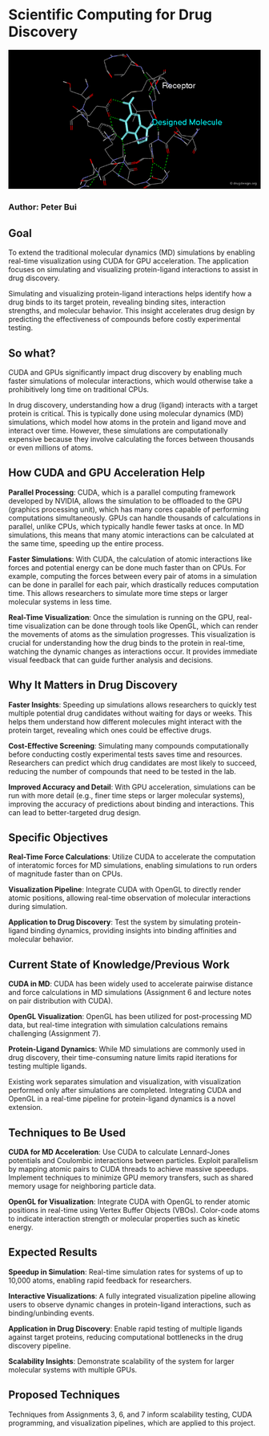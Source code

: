 # Scientific Computing for Drug Discovery

![Discovery GIF](./media/discovery.gif)

### Author: Peter Bui

## Goal

To extend the traditional molecular dynamics (MD) simulations by enabling real-time visualization using CUDA for GPU acceleration. The application focuses on simulating and visualizing protein-ligand interactions to assist in drug discovery.

Simulating and visualizing protein-ligand interactions helps identify how a drug binds to its target protein, revealing binding sites, interaction strengths, and molecular behavior. This insight accelerates drug design by predicting the effectiveness of compounds before costly experimental testing.

## So what?

CUDA and GPUs significantly impact drug discovery by enabling much faster simulations of molecular interactions, which would otherwise take a prohibitively long time on traditional CPUs.

In drug discovery, understanding how a drug (ligand) interacts with a target protein is critical. This is typically done using molecular dynamics (MD) simulations, which model how atoms in the protein and ligand move and interact over time. However, these simulations are computationally expensive because they involve calculating the forces between thousands or even millions of atoms.

## How CUDA and GPU Acceleration Help

**Parallel Processing**: CUDA, which is a parallel computing framework developed by NVIDIA, allows the simulation to be offloaded to the GPU (graphics processing unit), which has many cores capable of performing computations simultaneously. GPUs can handle thousands of calculations in parallel, unlike CPUs, which typically handle fewer tasks at once. In MD simulations, this means that many atomic interactions can be calculated at the same time, speeding up the entire process.

**Faster Simulations**: With CUDA, the calculation of atomic interactions like forces and potential energy can be done much faster than on CPUs. For example, computing the forces between every pair of atoms in a simulation can be done in parallel for each pair, which drastically reduces computation time. This allows researchers to simulate more time steps or larger molecular systems in less time.

**Real-Time Visualization**: Once the simulation is running on the GPU, real-time visualization can be done through tools like OpenGL, which can render the movements of atoms as the simulation progresses. This visualization is crucial for understanding how the drug binds to the protein in real-time, watching the dynamic changes as interactions occur. It provides immediate visual feedback that can guide further analysis and decisions.

## Why It Matters in Drug Discovery

**Faster Insights**: Speeding up simulations allows researchers to quickly test multiple potential drug candidates without waiting for days or weeks. This helps them understand how different molecules might interact with the protein target, revealing which ones could be effective drugs.

**Cost-Effective Screening**: Simulating many compounds computationally before conducting costly experimental tests saves time and resources. Researchers can predict which drug candidates are most likely to succeed, reducing the number of compounds that need to be tested in the lab.

**Improved Accuracy and Detail**: With GPU acceleration, simulations can be run with more detail (e.g., finer time steps or larger molecular systems), improving the accuracy of predictions about binding and interactions. This can lead to better-targeted drug design.

## Specific Objectives

**Real-Time Force Calculations**: Utilize CUDA to accelerate the computation of interatomic forces for MD simulations, enabling simulations to run orders of magnitude faster than on CPUs.

**Visualization Pipeline**: Integrate CUDA with OpenGL to directly render atomic positions, allowing real-time observation of molecular interactions during simulation.

**Application to Drug Discovery**: Test the system by simulating protein-ligand binding dynamics, providing insights into binding affinities and molecular behavior.

## Current State of Knowledge/Previous Work

**CUDA in MD**: CUDA has been widely used to accelerate pairwise distance and force calculations in MD simulations (Assignment 6 and lecture notes on pair distribution with CUDA).

**OpenGL Visualization**: OpenGL has been utilized for post-processing MD data, but real-time integration with simulation calculations remains challenging (Assignment 7).

**Protein-Ligand Dynamics**: While MD simulations are commonly used in drug discovery, their time-consuming nature limits rapid iterations for testing multiple ligands.

Existing work separates simulation and visualization, with visualization performed only after simulations are completed. Integrating CUDA and OpenGL in a real-time pipeline for protein-ligand dynamics is a novel extension.

## Techniques to Be Used

**CUDA for MD Acceleration**: Use CUDA to calculate Lennard-Jones potentials and Coulombic interactions between particles. Exploit parallelism by mapping atomic pairs to CUDA threads to achieve massive speedups. Implement techniques to minimize GPU memory transfers, such as shared memory usage for neighboring particle data.

**OpenGL for Visualization**: Integrate CUDA with OpenGL to render atomic positions in real-time using Vertex Buffer Objects (VBOs). Color-code atoms to indicate interaction strength or molecular properties such as kinetic energy.

## Expected Results

**Speedup in Simulation**: Real-time simulation rates for systems of up to 10,000 atoms, enabling rapid feedback for researchers.

**Interactive Visualizations**: A fully integrated visualization pipeline allowing users to observe dynamic changes in protein-ligand interactions, such as binding/unbinding events.

**Application in Drug Discovery**: Enable rapid testing of multiple ligands against target proteins, reducing computational bottlenecks in the drug discovery pipeline.

**Scalability Insights**: Demonstrate scalability of the system for larger molecular systems with multiple GPUs.

## Proposed Techniques

Techniques from Assignments 3, 6, and 7 inform scalability testing, CUDA programming, and visualization pipelines, which are applied to this project.
